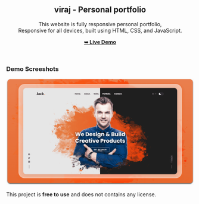 <div align="center">
  


  <h2 align="center">viraj - Personal portfolio</h2>

  This website is fully responsive personal portfolio, <br />Responsive for all devices, built using HTML, CSS, and JavaScript.

  <a href="https://viraj-rana.github.io/viraj-portfolio/"><strong>➥ Live Demo</strong></a>

</div>

<br />

### Demo Screeshots

![Viraj Portfolio Desktop Demo](./readme-images/desktop.png "Desktop Demo")

This project is **free to use** and does not contains any license.
